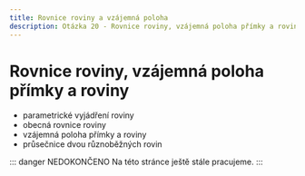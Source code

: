 ```yaml
---
title: Rovnice roviny a vzájemná poloha
description: Otázka 20 - Rovnice roviny, vzájemná poloha přímky a roviny
---
```


# **Rovnice roviny, vzájemná poloha přímky a roviny**

- parametrické vyjádření roviny
- obecná rovnice roviny
- vzájemná poloha přímky a roviny
- průsečnice dvou různoběžných rovin

::: danger NEDOKONČENO
Na této stránce ještě stále pracujeme.
:::
